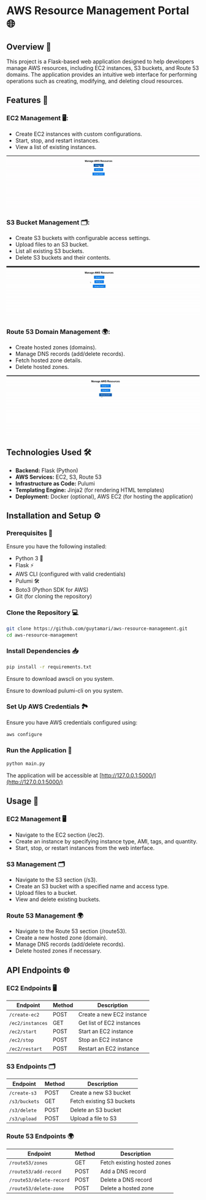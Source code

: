 # AWS Resource Management Portal 🌐

## Overview 📄

This project is a Flask-based web application designed to help developers manage AWS resources, including EC2 instances, S3 buckets, and Route 53 domains. The application provides an intuitive web interface for performing operations such as creating, modifying, and deleting cloud resources.

## Features 🚀

### EC2 Management 🖥️:

- Create EC2 instances with custom configurations.
- Start, stop, and restart instances.
- View a list of existing instances.


![EC2](gifs/ec2.gif)


### S3 Bucket Management 🗂️:

- Create S3 buckets with configurable access settings.
- Upload files to an S3 bucket.
- List all existing S3 buckets.
- Delete S3 buckets and their contents.


![S3](gifs/s3.gif)



### Route 53 Domain Management 🌍:

- Create hosted zones (domains).
- Manage DNS records (add/delete records).
- Fetch hosted zone details.
- Delete hosted zones.



![Route 53](gifs/route53.gif)



## Technologies Used 🛠️

- **Backend:** Flask (Python)
- **AWS Services:** EC2, S3, Route 53
- **Infrastructure as Code:** Pulumi
- **Templating Engine:** Jinja2 (for rendering HTML templates)
- **Deployment:** Docker (optional), AWS EC2 (for hosting the application)

## Installation and Setup ⚙️

### Prerequisites 🔑

Ensure you have the following installed:

- Python 3 🐍
- Flask ⚡
- AWS CLI (configured with valid credentials)
- Pulumi 🛠️
- Boto3 (Python SDK for AWS)
- Git (for cloning the repository)

### Clone the Repository 💻

```bash
git clone https://github.com/guytamari/aws-resource-management.git
cd aws-resource-management
```

### Install Dependencies 📥

```bash
pip install -r requirements.txt
```
Ensure to download awscli on you system.

Ensure to download pulumi-cli on you system.

### Set Up AWS Credentials 🏞️

Ensure you have AWS credentials configured using:

```bash
aws configure
```

### Run the Application 🚶

```bash
python main.py
```

The application will be accessible at [http://127.0.0.1:5000/](http://127.0.0.1:5000/)

## Usage 📝

### EC2 Management 🖥️

- Navigate to the EC2 section (/ec2).
- Create an instance by specifying instance type, AMI, tags, and quantity.
- Start, stop, or restart instances from the web interface.

### S3 Management 🗂️

- Navigate to the S3 section (/s3).
- Create an S3 bucket with a specified name and access type.
- Upload files to a bucket.
- View and delete existing buckets.

### Route 53 Management 🌍

- Navigate to the Route 53 section (/route53).
- Create a new hosted zone (domain).
- Manage DNS records (add/delete records).
- Delete hosted zones if necessary.

## API Endpoints 🌐

### EC2 Endpoints 🖥️

| Endpoint         | Method | Description               |
| ---------------- | ------ | ------------------------- |
| `/create-ec2`    | POST   | Create a new EC2 instance |
| `/ec2/instances` | GET    | Get list of EC2 instances |
| `/ec2/start`     | POST   | Start an EC2 instance     |
| `/ec2/stop`      | POST   | Stop an EC2 instance      |
| `/ec2/restart`   | POST   | Restart an EC2 instance   |

### S3 Endpoints 🗂️

| Endpoint      | Method | Description               |
| ------------- | ------ | ------------------------- |
| `/create-s3`  | POST   | Create a new S3 bucket    |
| `/s3/buckets` | GET    | Fetch existing S3 buckets |
| `/s3/delete`  | POST   | Delete an S3 bucket       |
| `/s3/upload`  | POST   | Upload a file to S3       |

### Route 53 Endpoints 🌍

| Endpoint                 | Method | Description                 |
| ------------------------ | ------ | --------------------------- |
| `/route53/zones`         | GET    | Fetch existing hosted zones |
| `/route53/add-record`    | POST   | Add a DNS record            |
| `/route53/delete-record` | POST   | Delete a DNS record         |
| `/route53/delete-zone`   | POST   | Delete a hosted zone        |



